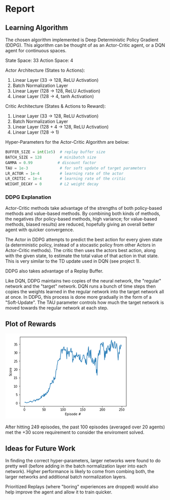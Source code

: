 # Report

## Learning Algorithm

The chosen algorithm implemented is Deep Deterministic Policy Gradient (DDPG). This algorithm can be thought of as an Actor-Critic agent, or a DQN agent for continuous spaces.

State Space: 33
Action Space: 4

Actor Architecture (States to Actions):
  1. Linear Layer (33 -> 128, ReLU Activation)
  2. Batch Normalization Layer
  3. Linear Layer (128 -> 128, ReLU Activation)
  4. Linear Layer (128 -> 4, tanh Activation)

Critic Architecture (States & Actions to Reward):
  1. Linear Layer (33 -> 128, ReLU Activation)
  2. Batch Normalization Layer
  3. Linear Layer (128 + 4 -> 128, ReLU Activation)
  4. Linear Layer (128 -> 1)

Hyper-Parameters for the Actor-Critic Algorithm are below:
```python
BUFFER_SIZE = int(1e5)  # replay buffer size
BATCH_SIZE = 128        # minibatch size
GAMMA = 0.99           # discount factor
TAU = 1e-3              # for soft update of target parameters
LR_ACTOR = 1e-4         # learning rate of the actor 
LR_CRITIC = 1e-4        # learning rate of the critic
WEIGHT_DECAY = 0        # L2 weight decay
```

### DDPG Explanation

Actor-Critic methods take advantage of the strengths of both policy-based methods and value-based methods. By combining both kinds of methods, the negatives (for policy-based methods, high variance; for value-based methods, biased results) are reduced, hopefully giving an overall better agent with quicker convergence.

The Actor in DDPG attempts to predict the best action for every given state (a deterministic policy, instead of a stocastic policy from other Actors in Actor-Critic methods). The critic then uses the actors best action, along with the given state, to estimate the total value of that action in that state. This is very similar to the TD update used in DQN (see project 1).

DDPG also takes advantage of a Replay Buffer.

Like DQN, DDPG maintains two copies of the neural network, the "regular" network and the "target" network. DQN runs a bunch of time steps then copies the weights learned in the regular network into the target network all at once. In DDPG, this process is done more gradually in the form of a "Soft-Update". The TAU parameter controls how much the target network is moved towards the regular network at each step.

## Plot of Rewards

![Performance Chart](performance.png)

After hitting 249 episodes, the past 100 episodes (averaged over 20 agents) met the +30 score requirement to consider the enviroment solved.

## Ideas for Future Work

In finding the correct hyper-parameters, larger networks were found to do pretty well (before adding in the batch normalization layer into each network). Higher performance is likely to come from combing both, the larger networks and additional batch normalization layers. 

Prioritized Replays (where "boring" experiences are dropped) would also help improve the agent and allow it to train quicker.
